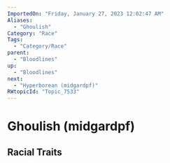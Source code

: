 ```yaml
---
ImportedOn: "Friday, January 27, 2023 12:02:47 AM"
Aliases:
  - "Ghoulish"
Category: "Race"
Tags:
  - "Category/Race"
parent:
  - "Bloodlines"
up:
  - "Bloodlines"
next:
  - "Hyperborean (midgardpf)"
RWtopicId: "Topic_7533"
---
```

# Ghoulish (midgardpf)
## Racial Traits
